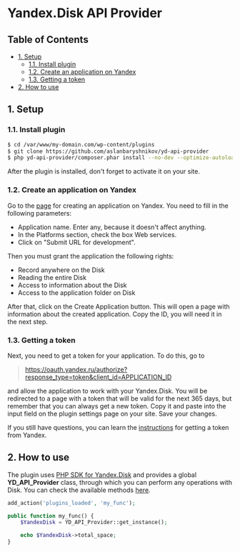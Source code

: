 # Yandex.Disk API Provider <!-- omit in toc -->

## Table of Contents <!-- omit in toc -->

- [1. Setup](#1-setup)
	- [1.1. Install plugin](#11-install-plugin)
	- [1.2. Create an application on Yandex](#12-create-an-application-on-yandex)
	- [1.3. Getting a token](#13-getting-a-token)
- [2. How to use](#2-how-to-use)

## 1. Setup

### 1.1. Install plugin

```bash
$ cd /var/www/my-domain.com/wp-content/plugins
$ git clone https://github.com/aslanbaryshnikov/yd-api-provider
$ php yd-api-provider/composer.phar install --no-dev --optimize-autoloader
```

After the plugin is installed, don't forget to activate it on your site.

### 1.2. Create an application on Yandex

Go to the [page](https://oauth.yandex.ru/client/new) for creating an application on Yandex. You need to fill in the following parameters:

- Application name. Enter any, because it doesn't affect anything.
- In the Platforms section, check the box Web services.
- Click on "Submit URL for development".

Then you must grant the application the following rights:

- Record anywhere on the Disk
- Reading the entire Disk
- Access to information about the Disk
- Access to the application folder on Disk

After that, click on the Create Application button. This will open a page with information about the created application. Copy the ID, you will need it in the next step.

### 1.3. Getting a token

Next, you need to get a token for your application. To do this, go to

> https://oauth.yandex.ru/authorize?response_type=token&client_id=APPLICATION_ID

and allow the application to work with your Yandex.Disk. You will be redirected to a page with a token that will be valid for the next 365 days, but remember that you can always get a new token. Copy it and paste into the input field on the plugin settings page on your site. Save your changes.

If you still have questions, you can learn the [instructions](https://yandex.ru/dev/oauth/doc/dg/tasks/get-oauth-token.html) for getting a token from Yandex.

## 2. How to use

The plugin uses [PHP SDK for Yandex.Disk](https://github.com/jack-theripper/yandex) and provides a global **YD_API_Provider** class, through which you can perform any operations with Disk. You can check the available methods [here](https://github.com/jack-theripper/yandex).

```php
add_action('plugins_loaded', 'my_func');

public function my_func() {
	$YandexDisk = YD_API_Provider::get_instance();

	echo $YandexDisk->total_space;
}
```
